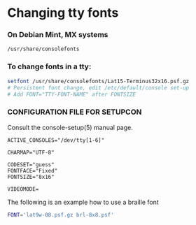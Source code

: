 # Changing tty fonts
### On Debian Mint, MX systems
`/usr/share/consolefonts`
### To change fonts in a tty:
```bash
setfont /usr/share/consolefonts/Lat15-Terminus32x16.psf.gz
# Persistent font change, edit /etc/default/console set-up
# Add FONT="TTY-FONT-NAME" after FONTSIZE
```
### CONFIGURATION FILE FOR SETUPCON
Consult the console-setup(5) manual page.
```bah
ACTIVE_CONSOLES="/dev/tty[1-6]"

CHARMAP="UTF-8"

CODESET="guess"
FONTFACE="Fixed"
FONTSIZE="8x16"

VIDEOMODE=
```
The following is an example how to use a braille font
```bash
FONT='lat9w-08.psf.gz brl-8x8.psf'
```
